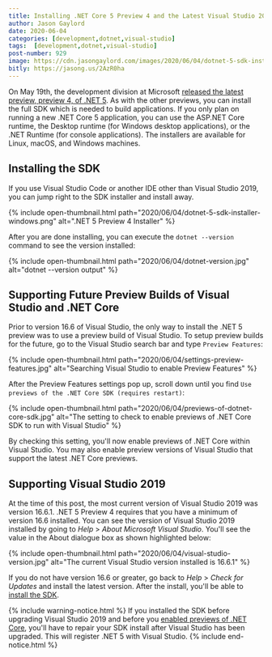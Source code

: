 ```yaml
---
title: Installing .NET Core 5 Preview 4 and the Latest Visual Studio 2019 Previews
author: Jason Gaylord
date: 2020-06-04
categories: [development,dotnet,visual-studio]
tags:  [development,dotnet,visual-studio]
post-number: 929
image: https://cdn.jasongaylord.com/images/2020/06/04/dotnet-5-sdk-installer-windows.png
bitly: https://jasong.us/2AzR0ha
---
```


On May 19th, the development division at Microsoft [released the latest preview, preview 4, of .NET 5](https://jasong.us/2zXE2ty). As with the other previews, you can install the full SDK which is needed to build applications. If you only plan on running a new .NET Core 5 application, you can use the ASP.NET Core runtime, the Desktop runtime (for Windows desktop applications), or the .NET Runtime (for console applications). The installers are available for Linux, macOS, and Windows machines.

## Installing the SDK
If you use Visual Studio Code or another IDE other than Visual Studio 2019, you can jump right to the SDK installer and install away.

{% include open-thumbnail.html path="2020/06/04/dotnet-5-sdk-installer-windows.png" alt=".NET 5 Preview 4 Installer" %}

After you are done installing, you can execute the `dotnet --version` command to see the version installed:

{% include open-thumbnail.html path="2020/06/04/dotnet-version.jpg" alt="dotnet --version output" %}

## Supporting Future Preview Builds of Visual Studio and .NET Core
Prior to version 16.6 of Visual Studio, the only way to install the .NET 5 preview was to use a preview build of Visual Studio. To setup preview builds for the future, go to the Visual Studio search bar and type `Preview Features`:

{% include open-thumbnail.html path="2020/06/04/settings-preview-features.jpg" alt="Searching Visual Studio to enable Preview Features" %}

After the Preview Features settings pop up, scroll down until you find `Use previews of the .NET Core SDK (requires restart)`:

{% include open-thumbnail.html path="2020/06/04/previews-of-dotnet-core-sdk.jpg" alt="The setting to check to enable previews of .NET Core SDK to run with Visual Studio" %}

By checking this setting, you'll now enable previews of .NET Core within Visual Studio. You may also enable preview versions of Visual Studio that support the latest .NET Core previews.

## Supporting Visual Studio 2019
At the time of this post, the most current version of Visual Studio 2019 was version 16.6.1. .NET 5 Preview 4 requires that you have a minimum of version 16.6 installed. You can see the version of Visual Studio 2019 installed by going to _Help_ > _About Microsoft Visual Studio_. You'll see the value in the About dialogue box as shown highlighted below:

{% include open-thumbnail.html path="2020/06/04/visual-studio-version.jpg" alt="The current Visual Studio version installed is 16.6.1" %}

If you do not have version 16.6 or greater, go back to _Help_ > _Check for Updates_ and install the latest version. After the install, you'll be able to [install the SDK](#installing-the-sdk).

{% include warning-notice.html %}
If you installed the SDK before upgrading Visual Studio 2019 and before you <a href="#supporting-future-preview-builds-of-visual-studio-and-net-core">enabled previews of .NET Core</a>, you'll have to repair your SDK install after Visual Studio has been upgraded. This will register .NET 5 with Visual Studio.
{% include end-notice.html %}